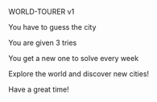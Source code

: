 WORLD-TOURER v1

You have to guess the city

You are given 3 tries

You get a new one to solve every week

Explore the world and discover new cities!

Have a great time!
